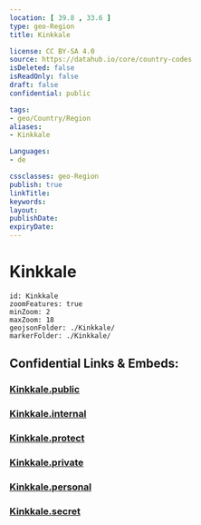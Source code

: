 ```yaml
---
location: [ 39.8 , 33.6 ] 
type: geo-Region
title: Kinkkale

license: CC BY-SA 4.0
source: https://datahub.io/core/country-codes
isDeleted: false
isReadOnly: false
draft: false
confidential: public

tags:
- geo/Country/Region
aliases:
- Kinkkale

Languages:
- de

cssclasses: geo-Region
publish: true
linkTitle: 
keywords: 
layout: 
publishDate: 
expiryDate: 
---
```


# Kinkkale

```leaflet
id: Kinkkale
zoomFeatures: true 
minZoom: 2 
maxZoom: 18
geojsonFolder: ./Kinkkale/
markerFolder: ./Kinkkale/
```


## Confidential Links & Embeds: 

### [Kinkkale.public](/_public/\Earth\Continent\Europe\Europe~East\Turkey\Provinces~TurkeyKinkkale.public.md) 

### [Kinkkale.internal](/_internal/\Earth\Continent\Europe\Europe~East\Turkey\Provinces~TurkeyKinkkale.internal.md) 

### [Kinkkale.protect](/_protect/\Earth\Continent\Europe\Europe~East\Turkey\Provinces~TurkeyKinkkale.protect.md) 

### [Kinkkale.private](/_private/\Earth\Continent\Europe\Europe~East\Turkey\Provinces~TurkeyKinkkale.private.md) 

### [Kinkkale.personal](/_personal/\Earth\Continent\Europe\Europe~East\Turkey\Provinces~TurkeyKinkkale.personal.md) 

### [Kinkkale.secret](/_secret/\Earth\Continent\Europe\Europe~East\Turkey\Provinces~TurkeyKinkkale.secret.md)

